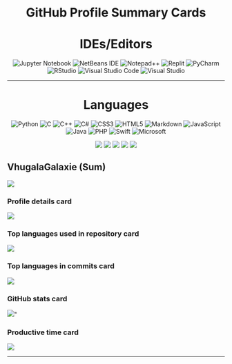 <div align="center">
   <h1>GitHub Profile Summary Cards</h1>
   
   # IDEs/Editors
 
![Jupyter Notebook](https://img.shields.io/badge/jupyter-%23FA0F00.svg?style=for-the-badge&logo=jupyter&logoColor=white)
![NetBeans IDE](https://img.shields.io/badge/NetBeansIDE-1B6AC6.svg?style=for-the-badge&logo=apache-netbeans-ide&logoColor=white)
![Notepad++](https://img.shields.io/badge/Notepad++-90E59A.svg?style=for-the-badge&logo=notepad%2b%2b&logoColor=black)
![Replit](https://img.shields.io/badge/Replit-DD1200?style=for-the-badge&logo=Replit&logoColor=white)
![PyCharm](https://img.shields.io/badge/pycharm-143?style=for-the-badge&logo=pycharm&logoColor=black&color=black&labelColor=green)
![RStudio](https://img.shields.io/badge/RStudio-4285F4?style=for-the-badge&logo=rstudio&logoColor=white)
![Visual Studio Code](https://img.shields.io/badge/Visual%20Studio%20Code-0078d7.svg?style=for-the-badge&logo=visual-studio-code&logoColor=white)
![Visual Studio](https://img.shields.io/badge/Visual%20Studio-5C2D91.svg?style=for-the-badge&logo=visual-studio&logoColor=white)
     
    
---
   # Languages

![Python](https://img.shields.io/badge/python-3670A0?style=for-the-badge&logo=python&logoColor=ffdd54)
![C](https://img.shields.io/badge/c-%2300599C.svg?style=for-the-badge&logo=c&logoColor=white)
![C++](https://img.shields.io/badge/c++-%2300599C.svg?style=for-the-badge&logo=c%2B%2B&logoColor=white)
![C#](https://img.shields.io/badge/c%23-%23239120.svg?style=for-the-badge&logo=c-sharp&logoColor=white)
![CSS3](https://img.shields.io/badge/css3-%231572B6.svg?style=for-the-badge&logo=css3&logoColor=white)
![HTML5](https://img.shields.io/badge/html5-%23E34F26.svg?style=for-the-badge&logo=html5&logoColor=white)
![Markdown](https://img.shields.io/badge/markdown-%23000000.svg?style=for-the-badge&logo=markdown&logoColor=white)
![JavaScript](https://img.shields.io/badge/javascript-%23323330.svg?style=for-the-badge&logo=javascript&logoColor=%23F7DF1E)
![Java](https://img.shields.io/badge/java-%23ED8B00.svg?style=for-the-badge&logo=openjdk&logoColor=white)
![PHP](https://img.shields.io/badge/php-%23777BB4.svg?style=for-the-badge&logo=php&logoColor=white)
![Swift](https://img.shields.io/badge/swift-F54A2A?style=for-the-badge&logo=swift&logoColor=white)
![Microsoft](https://img.shields.io/badge/Microsoft-0078D4?style=for-the-badge&logo=microsoft&logoColor=white)
      
</div>

<div align="center">

![](https://raw.githubusercontent.com/VhugalaGalaxie/VhugalaGalaxie/master/profile-summary-card-output/solarized/0-profile-details.svg)
![](https://raw.githubusercontent.com/VhugalaGalaxie/VhugalaGalaxie/master/profile-summary-card-output/solarized/1-repos-per-language.svg)
![](https://raw.githubusercontent.com/VhugalaGalaxie/VhugalaGalaxie/master/profile-summary-card-output/solarized/2-most-commit-language.svg)
![](https://raw.githubusercontent.com/VhugalaGalaxie/VhugalaGalaxie/master/profile-summary-card-output/solarized/3-stats.svg)
![](https://raw.githubusercontent.com/VhugalaGalaxie/VhugalaGalaxie/master/profile-summary-card-output/solarized/4-productive-time.svg)

</div>


## VhugalaGalaxie (Sum)

![](https://github-profile-summary-cards.vercel.app/api/cards/profile-details?username=VhugalaGalaxie&theme=transparent)

### Profile details card
![](http://github-profile-summary-cards.vercel.app/api/cards/profile-details?username=VhugalaGalaxie&theme=transparent)


### Top languages used in repository card
![](http://github-profile-summary-cards.vercel.app/api/cards/repos-per-language?username=VhugalaGalaxie&theme=transparent)


### Top languages in commits card
![](http://github-profile-summary-cards.vercel.app/api/cards/most-commit-language?username=VhugalaGalaxie&theme=transparent)


### GitHub stats card
![](http://github-profile-summary-cards.vercel.app/api/cards/stats?username=VhugalaGalaxie&theme=transparent&)"


### Productive time card
![](http://github-profile-summary-cards.vercel.app/api/cards/productive-time?username=VhugalaGalaxie&theme=transparent&utcOffset=8)



---
